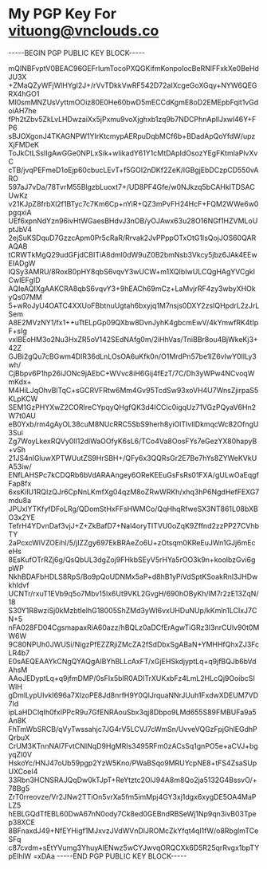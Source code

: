 # My PGP Key For vituong@vnclouds.co

-----BEGIN PGP PUBLIC KEY BLOCK-----

mQINBFvptV0BEAC96GEFrIumTocoPXQGKifmKonpoIocBeRNlFFxkXe0BeHdJU3X
+ZMaQZyWFjWlHYgI2J+/rVvTDkkVwRF542D72aIXcgeGoXGqy+NYW6QEGRX4hGO1
MI0smMNZUsVyttmOOiz80E0He60bwD5mECCdKgmE8oD2EMEpbFqit1vGdoiAH7he
fPh2tZbv5ZkLvLHDwzaiXx5jPxmu9voXjghxb1zq9b7NDCPhnApllJxwl46Y+FP6
sBJOXgonJ4TKAGNPW1YIrKtcmypAERpuDqbMCf6b+BDadApQoYfdW/upzXjFMDeK
ToJkCtLSsIIgAwGGe0NPLxSik+wIikadY61Y1cMtDApIdOsozYEgFKtmlaPlvXvC
cTB/jvqPEFmeD1oEjp60cbucLEvT+f5GOI2nDKf2ZeK/lGBgjEbDCzpCD550vARO
597aJ7vDa/78TvrM55BlgzbLuoxt7+/UD8PF4Gfe/w0NJkzq5bCAHkITDSACUwKz
v21KJpZ8frbXl2f1BTyc7c7Km6Cp+nYiR+QZ3mPvFH24HcF+FQM2WWe6w0pgqxiA
UEf6xpnNdYzn96ivHtWGaesBHdvJ3nOB/yOJAwx63u28O16NGf1HZVMLoUptJbV4
2ejSuKSDquD7GzzcApm0Pr5cRaR/Rrvak2JvPPppOTxOtG1IsQojJOS60QARAQAB
tCRWTkMgQ29udGFjdCBITiA8dml0dW9uZ0B2bmNsb3Vkcy5jbz6JAk4EEwEIADgW
IQSy3AMRU/8RoxB0pHY8qbS6vqvY3wUCW+m1XQIbIwULCQgHAgYVCgkICwIEFgID
AQIeAQIXgAAKCRA8qbS6vqvY3+9hEACh69mCz+LaMvjrRF4zy3wbyXHOkyQs07MM
5+wRoJyU4OATC4XXUoFBbtnuUgtah6bxyjq1M7nsjs0DXY2zsIQHpdrL2zJrLSem
A8E2MVzNY1/fx1++uTtELpGp09QXbw8DvnJyhK4gbcmEwV/4kYmwfRK4tIpF+sIg
vxlBEoHM3o2Nu3HxZR5oV142SEdNAfg0m/2iHhVas/TniBBr8ou4BjWkeKj3+42Z
GJBi2gQu7cBGwm4DIR36dLnLOsOA6uKfk0n/O1MrdPn57be1IZ6vIwY0IlLy3wh/
CjBbpv6P1hp26iJONc9jAEbC+WVvc8iH6Gij4fEzT/7C/Dh3yWPw4NCvoqWmKdx+
M4HiLJqOhvBlTqC+sGCRVFRtw6Mm4Gv95TcdSw93xoVH4U7WnsZjirpaS5KLpKCW
SEM1GzPHYXwZ2CORlreCYpqyQHgfQK3d4ICCic0igqUz71VGzPQyaV6Hn2W7t0AU
eB0Yxb/rm4gAyOL38cuM8NUcRRC5SbS9herh8yiOlTIvlIDkmqcWc82OfngU3Sui
Zg7WoyLkexRQVy0lI12dlWaOOfyK6sL6/TCo4Va8OosFYs7eGezYX80hapyB+vSh
21JS4nlGluwXPTWUutZS9HrSBH+/QFy6x3QQRsGr2E7Be7hYs8ZYWeKVkUA53iw/
ENfLAHSPc7kCDQRb6bVdARAAngey6OReKEEuGsFsRs01FXA/gULwOaEqgfFap8fx
6xsKilU1RQIzQJr6CpNnLKmfXg04qzM8oZRwWRKh/xhq3hP6NgdHefFEXG7mdu8a
JPUxlYTKfyfDFoLRg/QDomStHxFFsHWMCo/QqHhqRfweSX3NT861L08bXBO3x2YE
TefrH4YDvnDaf3vjJ+Z+ZkBafD7+Nal4oryTITVU0oZqK9Zffnd2zzPP27CVhbTY
2aPcxcWlVZOEihl/5/jIZZgy697EkBRAeZo6U+zOtsqm0KReEuJWn1GJj6mEceHs
8EsKufOTrRZj6g/QsQbUL3dgZoj9FHkbSEyV5rHYa5rOO3k9n+koolbzGvi6gpWP
NkhBDAFbHDLS8RpS/Bo9pQoUDNMx5aP+d8hB1yPiVdSptKSoakRnl3JHDwkhIdvf
UCNTr/rxuT1EVb9q5o7Mbv15lx6Ut9VKL2GvgH/690hOByKh/lM7r2zE13ZqN/18
S30Y1R8wziSj0kMzbtIelhG18005ShZMd3yWI6vxUHDuNUp/kKmln1LCIxJ7CN+5
nFA028FD04CgsmapaxRiA60azz/hBQLz0aDCfErAgwTiGRz3I3nrCUlv90t0MW6W
9C80NPUh0JWUSi/NigzPfEZZRjiZMcZA2fSdDbxSgABaN+YMHHfQhxZJ3FcLR4b7
E0sAEQEAAYkCNgQYAQgAIBYhBLLcAxFT/xGjEHSkdjyptLq+q9jfBQJb6bVdAhsM
AAoJEDyptLq+q9jfmDMP/0sFIx5blR0ADITrXUKxbFz4LmL2HLcQj9OoibcSIWlH
gDmlLypUIvkI696a7XIzoPE8Jd8nrfH9Y0QlJrquaNNrJUuh1FxdwXDEUM7VD7Id
ipLaHDClqIh0fxIPPcR9u7GfENRAouSbx3qj8Dbpo9LMd655S89FMBUFa9a5An8K
FhTmWbSRCB/qVyTwssahjc7JG4rV5LCVJ7cWmSn/UvveVQGzFpjGhlEGdhPQrbuX
CrUM3KTnnNAl7FvtCNINqD9HgMRIs3495RFm0zACsSq1gnPO5e+aCVJ+bgyqZI0V
HskoYc/HNJ47oUb59pgp2YzW5Kno/PWaBSqo9MRUYcpNE8+tFS4ZsaSUpUXCoeI4
33Rbn3HCNSRAJQqDw0kTJpT+ReYtztc2OlJ94A8m8Qo2ja5132G4BssvO/+78Bg5
ZrT0rreovze/Vr2JNw2TTiOn5vrXa5fm5imMpj4GY3xj1dgx6xygDE5OA4MaPLZ5
hEBLGQdTfEBL60DwA67nN0ody7Ck8ed0GEBndRBSeWj1Np9qn3ivB03Tpep38XCE
8BFnaxdJ49+NfEYHigf1MJxvzJVdWVnDlJROMcZkYfqt4ql1fW/o8RbglmTCeSFq
c87cvdm+sEtYVumg3YhuyAlENwz5wCYJwvqORQCXk6D5R25qrRvgx1bpTYpElhlW
=xDAa
-----END PGP PUBLIC KEY BLOCK-----
